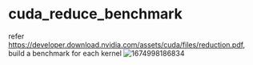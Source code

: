 # cuda_reduce_benchmark
refer https://developer.download.nvidia.com/assets/cuda/files/reduction.pdf, build a benchmark for each kernel
![1674998186834](https://user-images.githubusercontent.com/7290453/215328797-1d4bb35e-3a3d-4fc8-b375-b2dda113b330.png)
